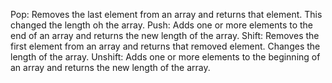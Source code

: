 Pop: Removes the last element from an array and returns that element. This changed the length oh the array.
Push: Adds one or more elements to the end of an array and returns the new length of the array.
Shift: Removes the first element from an array and returns that removed element. Changes the length of the array.
Unshift: Adds one or more elements to the beginning of an array and returns the new length of the array.
